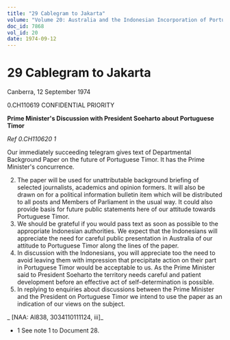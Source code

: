 ```yaml
---
title: "29 Cablegram to Jakarta"
volume: "Volume 20: Australia and the Indonesian Incorporation of Portuguese Timor, 1974-1976"
doc_id: 7868
vol_id: 20
date: 1974-09-12
---
```


# 29 Cablegram to Jakarta

Canberra, 12 September 1974

0.CH110619 CONFIDENTIAL PRIORITY

**Prime Minister's Discussion with President Soeharto about Portuguese Timor**

_Ref 0.CH110620 1_

Our immediately succeeding telegram gives text of Departmental Background Paper on the future of Portuguese Timor. It has the Prime Minister's concurrence.

  2. The paper will be used for unattributable background briefing of selected journalists, academics and opinion formers. It will also be drawn on for a political information bulletin item which will be distributed to all posts and Members of Parliament in the usual way. It could also provide basis for future public statements here of our attitude towards Portuguese Timor.
  3. We should be grateful if you would pass text as soon as possible to the appropriate Indonesian authorities. We expect that the Indonesians will appreciate the need for careful public presentation in Australia of our attitude to Portuguese Timor along the lines of the paper.
  4. In discussion with the Indonesians, you will appreciate too the need to avoid leaving them with impression that precipitate action on their part in Portuguese Timor would be acceptable to us. As the Prime Minister said to President Soeharto the territory needs careful and patient development before an effective act of self-determination is possible.
  5. In replying to enquiries about discussions between the Prime Minister and the President on Portuguese Timor we intend to use the paper as an indication of our views on the subject.



_ [NAA: Al838, 3034110111124, iii]_

  * 1 See note 1 to Document 28.


